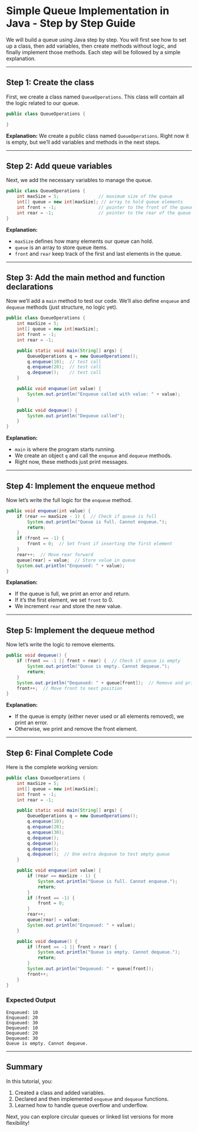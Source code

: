 # Simple Queue Implementation in Java - Step by Step Guide

We will build a queue using Java step by step. You will first see how to set up a class, then add variables, then create methods without logic, and finally implement those methods. Each step will be followed by a simple explanation.

---

## Step 1: Create the class

First, we create a class named `QueueOperations`. This class will contain all the logic related to our queue.

```java
public class QueueOperations {

}
```

**Explanation:**
We create a public class named `QueueOperations`. Right now it is empty, but we’ll add variables and methods in the next steps.

---

## Step 2: Add queue variables

Next, we add the necessary variables to manage the queue.

```java
public class QueueOperations {
    int maxSize = 5;               // maximum size of the queue
    int[] queue = new int[maxSize]; // array to hold queue elements
    int front = -1;                // pointer to the front of the queue
    int rear = -1;                 // pointer to the rear of the queue
}
```

**Explanation:**

* `maxSize` defines how many elements our queue can hold.
* `queue` is an array to store queue items.
* `front` and `rear` keep track of the first and last elements in the queue.

---

## Step 3: Add the main method and function declarations

Now we’ll add a `main` method to test our code. We’ll also define `enqueue` and `dequeue` methods (just structure, no logic yet).

```java
public class QueueOperations {
    int maxSize = 5;
    int[] queue = new int[maxSize];
    int front = -1;
    int rear = -1;

    public static void main(String[] args) {
        QueueOperations q = new QueueOperations();
        q.enqueue(10);  // test call
        q.enqueue(20);  // test call
        q.dequeue();    // test call
    }

    public void enqueue(int value) {
        System.out.println("Enqueue called with value: " + value);
    }

    public void dequeue() {
        System.out.println("Dequeue called");
    }
}
```

**Explanation:**

* `main` is where the program starts running.
* We create an object `q` and call the `enqueue` and `dequeue` methods.
* Right now, these methods just print messages.

---

## Step 4: Implement the enqueue method

Now let’s write the full logic for the `enqueue` method.

```java
public void enqueue(int value) {
    if (rear == maxSize - 1) {  // Check if queue is full
        System.out.println("Queue is full. Cannot enqueue.");
        return;
    }
    if (front == -1) {
        front = 0;  // Set front if inserting the first element
    }
    rear++;  // Move rear forward
    queue[rear] = value;  // Store value in queue
    System.out.println("Enqueued: " + value);
}
```

**Explanation:**

* If the queue is full, we print an error and return.
* If it’s the first element, we set `front` to 0.
* We increment `rear` and store the new value.

---

## Step 5: Implement the dequeue method

Now let’s write the logic to remove elements.

```java
public void dequeue() {
    if (front == -1 || front > rear) {  // Check if queue is empty
        System.out.println("Queue is empty. Cannot dequeue.");
        return;
    }
    System.out.println("Dequeued: " + queue[front]);  // Remove and print element
    front++;  // Move front to next position
}
```

**Explanation:**

* If the queue is empty (either never used or all elements removed), we print an error.
* Otherwise, we print and remove the front element.

---

## Step 6: Final Complete Code

Here is the complete working version:

```java
public class QueueOperations {
    int maxSize = 5;
    int[] queue = new int[maxSize];
    int front = -1;
    int rear = -1;

    public static void main(String[] args) {
        QueueOperations q = new QueueOperations();
        q.enqueue(10);
        q.enqueue(20);
        q.enqueue(30);
        q.dequeue();
        q.dequeue();
        q.dequeue();
        q.dequeue();  // One extra dequeue to test empty queue
    }

    public void enqueue(int value) {
        if (rear == maxSize - 1) {
            System.out.println("Queue is full. Cannot enqueue.");
            return;
        }
        if (front == -1) {
            front = 0;
        }
        rear++;
        queue[rear] = value;
        System.out.println("Enqueued: " + value);
    }

    public void dequeue() {
        if (front == -1 || front > rear) {
            System.out.println("Queue is empty. Cannot dequeue.");
            return;
        }
        System.out.println("Dequeued: " + queue[front]);
        front++;
    }
}
```

### Expected Output

```
Enqueued: 10
Enqueued: 20
Enqueued: 30
Dequeued: 10
Dequeued: 20
Dequeued: 30
Queue is empty. Cannot dequeue.
```

---

## Summary

In this tutorial, you:

1. Created a class and added variables.
2. Declared and then implemented `enqueue` and `dequeue` functions.
3. Learned how to handle queue overflow and underflow.

Next, you can explore circular queues or linked list versions for more flexibility!
